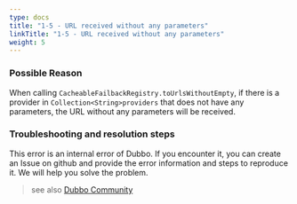 ```yaml
---
type: docs
title: "1-5 - URL received without any parameters"
linkTitle: "1-5 - URL received without any parameters"
weight: 5
---
```


### Possible Reason
When calling `CacheableFailbackRegistry.toUrlsWithoutEmpty`, if there is a provider in `Collection<String>providers` that does not have any parameters, the URL without any parameters will be received.
### Troubleshooting and resolution steps
This error is an internal error of Dubbo. If you encounter it, you can create an Issue on github and provide the error information and steps to reproduce it. We will help you solve the problem.

> see also
[Dubbo Community](https://github.com/apache/dubbo)